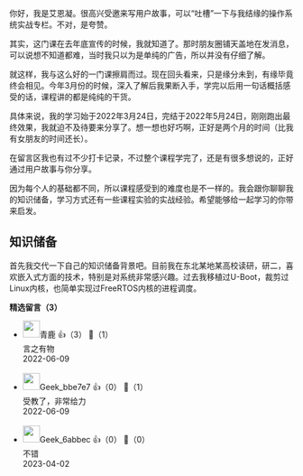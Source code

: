 你好，我是艾恩凝。很高兴受邀来写用户故事，可以“吐槽”一下与我结缘的操作系统实战专栏。不对，是夸赞。

其实，这门课在去年底宣传的时候，我就知道了。那时朋友圈铺天盖地在发消息，可以说想不知道都难，当时我只以为是单纯的广告，所以并没有仔细了解。

就这样，我与这么好的一门课擦肩而过。现在回头看来，只是缘分未到，有缘毕竟终会相见。今年3月份的时候，深入了解后我果断入手，学完以后用一句话概括感受的话，课程讲的都是纯纯的干货。

具体来说，我的学习始于2022年3月24日，完结于2022年5月24日，刚刚跑出最终效果，我就迫不及待要来分享了。想一想也好巧啊，正好是两个月的时间（比我有女朋友的时间还长）。

在留言区我也有过不少打卡记录，不过整个课程学完了，还是有很多想说的，正好通过用户故事与你分享。

因为每个人的基础都不同，所以课程感受到的难度也是不一样的。我会跟你聊聊我的知识储备，学习方式还有一些课程实验的实战经验。希望能够给一起学习的你带来启发。

## 知识储备

首先我交代一下自己的知识储备背景吧。目前我在东北某地某高校读研，研二，喜欢嵌入式方面的技术，特别是对系统非常感兴趣。过去我移植过U-Boot，裁剪过Linux内核，也简单实现过FreeRTOS内核的进程调度。
<div><strong>精选留言（3）</strong></div><ul>
<li><img src="https://static001.geekbang.org/account/avatar/00/18/46/40/b1fe53e1.jpg" width="30px"><span>青鹿</span> 👍（3） 💬（1）<div>言之有物</div>2022-06-09</li><br/><li><img src="" width="30px"><span>Geek_bbe7e7</span> 👍（0） 💬（1）<div>受教了，非常给力</div>2022-06-09</li><br/><li><img src="" width="30px"><span>Geek_6abbec</span> 👍（0） 💬（0）<div>不错</div>2023-04-02</li><br/>
</ul>